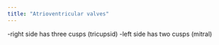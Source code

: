 ```yaml
---
title: "Atrioventricular valves"
---
```

-right side has three cusps (tricupsid)
-left side has two cusps (mitral)

